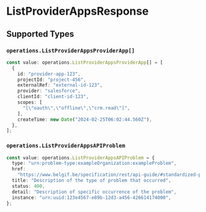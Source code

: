 # ListProviderAppsResponse


## Supported Types

### `operations.ListProviderAppsProviderApp[]`

```typescript
const value: operations.ListProviderAppsProviderApp[] = [
  {
    id: "provider-app-123",
    projectId: "project-456",
    externalRef: "external-id-123",
    provider: "salesforce",
    clientId: "client-id-123",
    scopes: [
      "[\"oauth\",\"offline\",\"crm.read\"]",
    ],
    createTime: new Date("2024-02-25T06:02:44.560Z"),
  },
];
```

### `operations.ListProviderAppsAPIProblem`

```typescript
const value: operations.ListProviderAppsAPIProblem = {
  type: "urn:problem-type:exampleOrganization:exampleProblem",
  href:
    "https://www.belgif.be/specification/rest/api-guide/#standardized-problem-types",
  title: "Description of the type of problem that occurred",
  status: 400,
  detail: "Description of specific occurrence of the problem",
  instance: "urn:uuid:123e4567-e89b-12d3-a456-426614174000",
};
```

